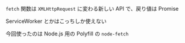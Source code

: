 `fetch` 関数は `XMLHttpRequest` に変わる新しい API で、戻り値は Promise

ServiceWorker とかはこっちしか使えない

今回使ったのは Node.js 用の Polyfill の `node-fetch`
